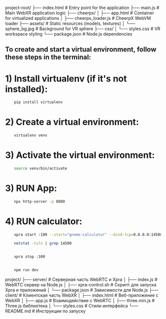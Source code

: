 project-root/
├── index.html          # Entry point for the application
├── main.js             # Main WebXR application logic
├── cheerpx/
│   ├── app.html        # Container for virtualized applications
│   ├── cheerpx_loader.js  # CheerpX WebVM loader
├── assets/             # Static resources (models, textures)
│   └── sphere_bg.jpg   # Background for VR sphere
├── css/
│   └── styles.css      # VR workspace styling
└── package.json        # Node.js dependencies


## To create and start a virtual environment, follow these steps in the terminal:

# 1) Install virtualenv (if it's not installed):

```bash
    pip install virtualenv
```


# 2) Create a virtual environment:

```bash
    virtualenv venv
```

# 3) Activate the virtual environment:

```bash
    source venv/bin/activate
```

# 3) RUN App:

```bash
    npx http-server -p 8080
```



# 4) RUN calculator:

```bash
    xpra start :100 --start="gnome-calculator" --bind-tcp=0.0.0.0:14500

    netstat -tuln | grep 14500


    xpra stop :100


    npm run dev
```



project/
├── server/                    # Серверная часть WebRTC и Xpra
│   ├── index.js               # WebRTC сервер на Node.js
│   ├── xpra-control.sh        # Скрипт для запуска Xpra и приложений
│   └── package.json           # Зависимости для Node.js
├── client/                    # Клиентская часть WebXR
│   ├── index.html             # Веб-приложение с WebXR
│   ├── app.js                 # Взаимодействие с WebRTC
│   ├── three.min.js           # Three.js библиотека
│   └── styles.css             # Стили интерфейса
└── README.md                  # Инструкции по запуску